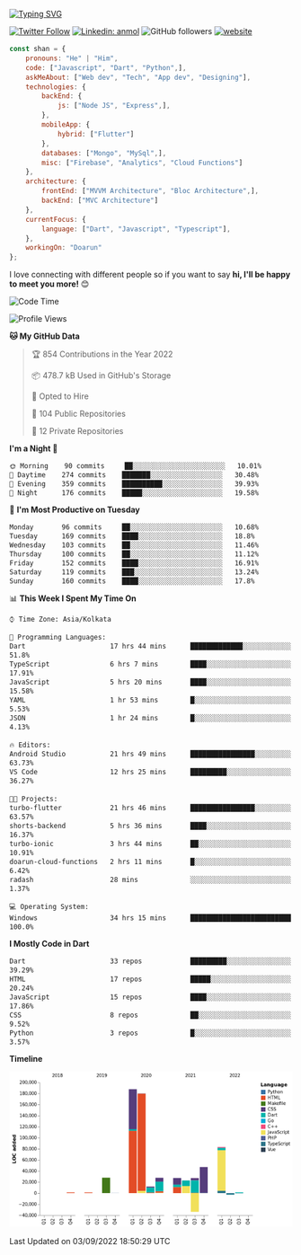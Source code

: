 [![Typing SVG](https://readme-typing-svg.herokuapp.com?lines=Hey%2C+I'm+Shan;I+am+a+Full+Stack+Developer)](https://git.io/typing-svg)

<!-- <img align='right' src="https://media.giphy.com/media/M9gbBd9nbDrOTu1Mqx/giphy.gif" width="230"> -->

[![Twitter Follow](https://img.shields.io/twitter/follow/shan__shaji?style=flat)](https://twitter.com/intent/follow?screen_name=shan__shaji)
[![Linkedin: anmol](https://img.shields.io/badge/shan-shaji?style=flat-square&logo=Linkedin&logoColor=white&link=https://www.linkedin.com/in/shan-shaji/)](https://www.linkedin.com/in/shan-shaji/)
![GitHub followers](https://img.shields.io/github/followers/shan-shaji?label=Follow&style=social)
[![website](https://img.shields.io/badge/Website-46a2f1.svg?&style=flat-square&logo=Google-Chrome&logoColor=white&link=http://shan-shaji.github.io/)](http://shan-shaji.github.io/)




```javascript
const shan = {
    pronouns: "He" | "Him",
    code: ["Javascript", "Dart", "Python",],
    askMeAbout: ["Web dev", "Tech", "App dev", "Designing"],
    technologies: {
        backEnd: {
            js: ["Node JS", "Express",],
        },
        mobileApp: {
            hybrid: ["Flutter"]
        },
        databases: ["Mongo", "MySql",],
        misc: ["Firebase", "Analytics", "Cloud Functions"]
    },
    architecture: {
        frontEnd: ["MVVM Architecture", "Bloc Architecture",],
        backEnd: ["MVC Architecture"]
    },
    currentFocus: {
        language: ["Dart", "Javascript", "Typescript"],
    },
    workingOn: "Doarun"
};
```

I love connecting with different people</b> so if you want to say <b>hi, I'll be happy to meet you more!</b> 😊</em>


<!--START_SECTION:waka-->
![Code Time](http://img.shields.io/badge/Code%20Time-860%20hrs%2021%20mins-blue)

![Profile Views](http://img.shields.io/badge/Profile%20Views-30-blue)

**🐱 My GitHub Data** 

> 🏆 854 Contributions in the Year 2022
 > 
> 📦 478.7 kB Used in GitHub's Storage 
 > 
> 💼 Opted to Hire
 > 
> 📜 104 Public Repositories 
 > 
> 🔑 12 Private Repositories  
 > 
**I'm a Night 🦉** 

```text
🌞 Morning    90 commits     ██░░░░░░░░░░░░░░░░░░░░░░░   10.01% 
🌆 Daytime    274 commits    ███████░░░░░░░░░░░░░░░░░░   30.48% 
🌃 Evening    359 commits    ██████████░░░░░░░░░░░░░░░   39.93% 
🌙 Night      176 commits    █████░░░░░░░░░░░░░░░░░░░░   19.58%

```
📅 **I'm Most Productive on Tuesday** 

```text
Monday       96 commits     ██░░░░░░░░░░░░░░░░░░░░░░░   10.68% 
Tuesday      169 commits    ████░░░░░░░░░░░░░░░░░░░░░   18.8% 
Wednesday    103 commits    ██░░░░░░░░░░░░░░░░░░░░░░░   11.46% 
Thursday     100 commits    ██░░░░░░░░░░░░░░░░░░░░░░░   11.12% 
Friday       152 commits    ████░░░░░░░░░░░░░░░░░░░░░   16.91% 
Saturday     119 commits    ███░░░░░░░░░░░░░░░░░░░░░░   13.24% 
Sunday       160 commits    ████░░░░░░░░░░░░░░░░░░░░░   17.8%

```


📊 **This Week I Spent My Time On** 

```text
⌚︎ Time Zone: Asia/Kolkata

💬 Programming Languages: 
Dart                     17 hrs 44 mins      █████████████░░░░░░░░░░░░   51.8% 
TypeScript               6 hrs 7 mins        ████░░░░░░░░░░░░░░░░░░░░░   17.91% 
JavaScript               5 hrs 20 mins       ████░░░░░░░░░░░░░░░░░░░░░   15.58% 
YAML                     1 hr 53 mins        █░░░░░░░░░░░░░░░░░░░░░░░░   5.53% 
JSON                     1 hr 24 mins        █░░░░░░░░░░░░░░░░░░░░░░░░   4.13%

🔥 Editors: 
Android Studio           21 hrs 49 mins      ████████████████░░░░░░░░░   63.73% 
VS Code                  12 hrs 25 mins      █████████░░░░░░░░░░░░░░░░   36.27%

🐱‍💻 Projects: 
turbo-flutter            21 hrs 46 mins      ████████████████░░░░░░░░░   63.57% 
shorts-backend           5 hrs 36 mins       ████░░░░░░░░░░░░░░░░░░░░░   16.37% 
turbo-ionic              3 hrs 44 mins       ██░░░░░░░░░░░░░░░░░░░░░░░   10.91% 
doarun-cloud-functions   2 hrs 11 mins       █░░░░░░░░░░░░░░░░░░░░░░░░   6.42% 
radash                   28 mins             ░░░░░░░░░░░░░░░░░░░░░░░░░   1.37%

💻 Operating System: 
Windows                  34 hrs 15 mins      █████████████████████████   100.0%

```

**I Mostly Code in Dart** 

```text
Dart                     33 repos            █████████░░░░░░░░░░░░░░░░   39.29% 
HTML                     17 repos            █████░░░░░░░░░░░░░░░░░░░░   20.24% 
JavaScript               15 repos            ████░░░░░░░░░░░░░░░░░░░░░   17.86% 
CSS                      8 repos             ██░░░░░░░░░░░░░░░░░░░░░░░   9.52% 
Python                   3 repos             █░░░░░░░░░░░░░░░░░░░░░░░░   3.57%

```


**Timeline**

![Chart not found](https://raw.githubusercontent.com/shan-shaji/shan-shaji/master/charts/bar_graph.png) 


 Last Updated on 03/09/2022 18:50:29 UTC
<!--END_SECTION:waka-->

